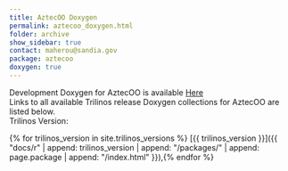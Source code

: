 ```yaml
---
title: AztecOO Doxygen
permalink: aztecoo_doxygen.html
folder: archive
show_sidebar: true
contact: maherou@sandia.gov
package: aztecoo
doxygen: true
---
```



Development Doxygen for AztecOO is available [Here](docs/dev//aztecoo/index.html)  
Links to all available Trilinos release Doxygen collections for AztecOO are listed below.  
Trilinos Version: 

{% for trilinos_version in site.trilinos_versions %}
[{{ trilinos_version }}]({{ "docs/r" | append: trilinos_version | append: "/packages/" | append: page.package | append: "/index.html" }}),{% endfor %}
